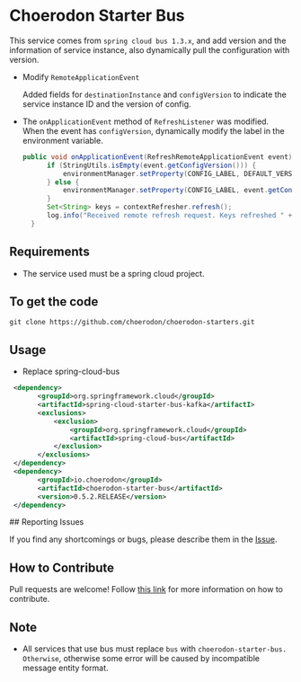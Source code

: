 # Choerodon Starter Bus
This service comes from ``spring cloud bus 1.3.x``, and add version and the information of service instance, also dynamically pull the configuration with version.

- Modify ``RemoteApplicationEvent``

    Added fields for ``destinationInstance`` and ``configVersion`` to indicate the service instance ID and the version of config.
- The ``onApplicationEvent`` method of ``RefreshListener`` was modified. When the event has ``configVersion``, dynamically modify the label in the environment variable.
  
  ```java
  public void onApplicationEvent(RefreshRemoteApplicationEvent event) {
        if (StringUtils.isEmpty(event.getConfigVersion())) {
            environmentManager.setProperty(CONFIG_LABEL, DEFAULT_VERSION);
        } else {
            environmentManager.setProperty(CONFIG_LABEL, event.getConfigVersion());
        }
        Set<String> keys = contextRefresher.refresh();
        log.info("Received remote refresh request. Keys refreshed " + keys);
    }

  ```
  
## Requirements
- The service used must be a spring cloud project.

## To get the code

```
git clone https://github.com/choerodon/choerodon-starters.git
```

## Usage
- Replace spring-cloud-bus

 ```xml
  <dependency>
	    <groupId>org.springframework.cloud</groupId>
	    <artifactId>spring-cloud-starter-bus-kafka</artifactI>
	    <exclusions>
	        <exclusion>
	            <groupId>org.springframework.cloud</groupId>
	            <artifactId>spring-cloud-bus</artifactId>
	        </exclusion>
	    </exclusions>
  </dependency>
  <dependency>
	    <groupId>io.choerodon</groupId>
	    <artifactId>choerodon-starter-bus</artifactId>
	    <version>0.5.2.RELEASE</version>
  </dependency>
 ```

## Reporting Issues

If you find any shortcomings or bugs, please describe them in the [Issue](https://github.com/choerodon/choerodon/issues/new?template=issue_template.md).
    
## How to Contribute
Pull requests are welcome! Follow [this link](https://github.com/choerodon/choerodon/blob/master/CONTRIBUTING.md) for more information on how to contribute.

## Note
- All services that use bus must replace ``bus`` with ``choerodon-starter-bus. Otherwise``, otherwise some error will be caused by incompatible message entity format.
